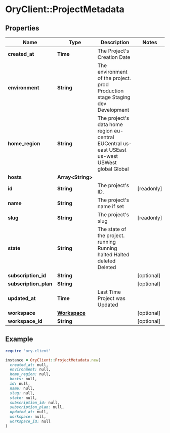 # OryClient::ProjectMetadata

## Properties

| Name | Type | Description | Notes |
| ---- | ---- | ----------- | ----- |
| **created_at** | **Time** | The Project&#39;s Creation Date |  |
| **environment** | **String** | The environment of the project. prod Production stage Staging dev Development |  |
| **home_region** | **String** | The project&#39;s data home region eu-central EUCentral us-east USEast us-west USWest global Global |  |
| **hosts** | **Array&lt;String&gt;** |  |  |
| **id** | **String** | The project&#39;s ID. | [readonly] |
| **name** | **String** | The project&#39;s name if set |  |
| **slug** | **String** | The project&#39;s slug | [readonly] |
| **state** | **String** | The state of the project. running Running halted Halted deleted Deleted |  |
| **subscription_id** | **String** |  | [optional] |
| **subscription_plan** | **String** |  | [optional] |
| **updated_at** | **Time** | Last Time Project was Updated |  |
| **workspace** | [**Workspace**](Workspace.md) |  | [optional] |
| **workspace_id** | **String** |  | [optional] |

## Example

```ruby
require 'ory-client'

instance = OryClient::ProjectMetadata.new(
  created_at: null,
  environment: null,
  home_region: null,
  hosts: null,
  id: null,
  name: null,
  slug: null,
  state: null,
  subscription_id: null,
  subscription_plan: null,
  updated_at: null,
  workspace: null,
  workspace_id: null
)
```

